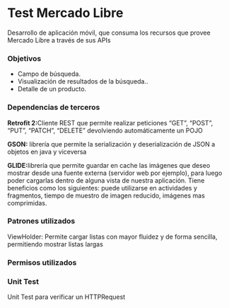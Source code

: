 

<h1>Test Mercado Libre</h1>


<p>Desarrollo de aplicación móvil, que consuma los recursos que provee Mercado Libre a través de sus APIs</p>

<h3>Objetivos</h3>
<ul>
  <li>Campo de búsqueda.</li>
  <li>Visualización de resultados de la búsqueda..</li>
  <li>Detalle de un producto.</li>
</ul>



<h3>Dependencias de terceros</h3>
<p><b>Retrofit 2:</b>Cliente REST que permite realizar peticiones “GET”, “POST”, “PUT”, “PATCH”, “DELETE” devolviendo automáticamente un POJO </p>

<p><b>GSON:</b> librería que permite la serialización y deserialización de JSON a objetos en java y viceversa 

<p><b>GLIDE:</b>librería que permite guardar en cache las imágenes que deseo mostrar desde una fuente externa (servidor web por ejemplo), para luego poder cargarlas dentro de alguna vista de nuestra aplicación. Tiene beneficios como los siguientes: puede utilizarse en actividades y fragmentos, tiempo de muestro de imagen reducido, imágenes mas comprimidas. </p>

<h3>Patrones utilizados</h3>
<p>ViewHolder: Permite cargar listas con mayor fluidez y de forma sencilla, permitiendo mostrar listas largas  </p>

<h3>Permisos utilizados</h3>
<p> <uses-permission android:name="android.permission.INTERNET" /> </p>
<p> <uses-permission android:name="android.permission.ACCESS_NETWORK_STATE" /> </p>

<h3>Unit Test</h3>
<p> Unit Test para verificar un HTTPRequest </p>
